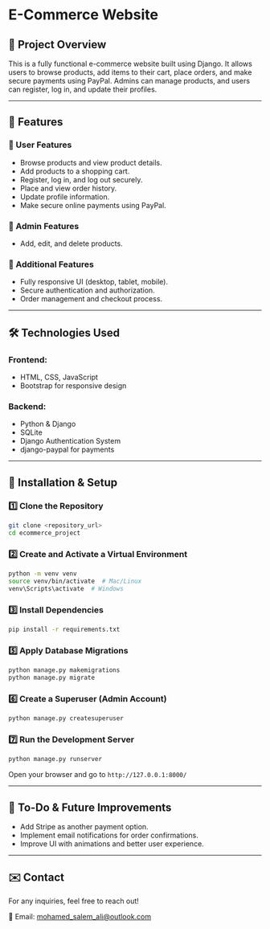 # E-Commerce Website

## 📌 Project Overview
This is a fully functional e-commerce website built using Django. It allows users to browse products, add items to their cart, place orders, and make secure payments using PayPal. Admins can manage products, and users can register, log in, and update their profiles.

---

## 🚀 Features

### 🔹 User Features
- Browse products and view product details.
- Add products to a shopping cart.
- Register, log in, and log out securely.
- Place and view order history.
- Update profile information.
- Make secure online payments using PayPal.

### 🔹 Admin Features
- Add, edit, and delete products.

### 🔹 Additional Features
- Fully responsive UI (desktop, tablet, mobile).
- Secure authentication and authorization.
- Order management and checkout process.

---

## 🛠️ Technologies Used

### **Frontend:**
- HTML, CSS, JavaScript
- Bootstrap for responsive design

### **Backend:**
- Python & Django
- SQLite
- Django Authentication System
- django-paypal for payments


---

## 🔧 Installation & Setup

### 1️⃣ Clone the Repository
```bash
git clone <repository_url>
cd ecommerce_project
```

### 2️⃣ Create and Activate a Virtual Environment
```bash
python -m venv venv
source venv/bin/activate  # Mac/Linux
venv\Scripts\activate  # Windows
```

### 3️⃣ Install Dependencies
```bash
pip install -r requirements.txt
```

### 5️⃣ Apply Database Migrations
```bash
python manage.py makemigrations
python manage.py migrate
```

### 6️⃣ Create a Superuser (Admin Account)
```bash
python manage.py createsuperuser
```

### 7️⃣ Run the Development Server
```bash
python manage.py runserver
```

Open your browser and go to `http://127.0.0.1:8000/`

---

## 📝 To-Do & Future Improvements
- Add Stripe as another payment option.
- Implement email notifications for order confirmations.
- Improve UI with animations and better user experience.

---

## ✉️ Contact
For any inquiries, feel free to reach out!

📧 Email: mohamed_salem_ali@outlook.com

